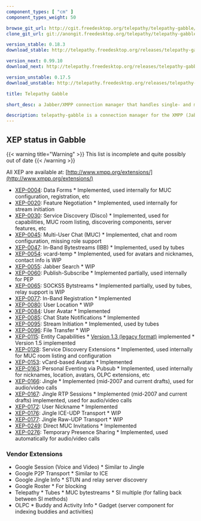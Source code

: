 ```yaml
---
component_types: [ "cm" ]
component_types_weight: 50

browse_git_url: http://cgit.freedesktop.org/telepathy/telepathy-gabble/
clone_git_url: git://anongit.freedesktop.org/telepathy/telepathy-gabble

version_stable: 0.18.3
download_stable: http://telepathy.freedesktop.org/releases/telepathy-gabble/telepathy-gabble-VERSION.tar.gz

version_next: 0.99.10
download_next: http://telepathy.freedesktop.org/releases/telepathy-gabble/telepathy-gabble-VERSION.tar.gz

version_unstable: 0.17.5
download_unstable: http://telepathy.freedesktop.org/releases/telepathy-gabble/telepathy-gabble-VERSION.tar.gz

title: Telepathy Gabble

short_desc: a Jabber/XMPP connection manager that handles single- and multi-user chats as well as voice/video calls

description: telepathy-gabble is a connection manager for the XMPP (Jabber) protocol. It uses [Wocky](/components/wocky) for implementing the XMPP protocol and [Telepathy GLib](/components/telepathy_glib/) for implementing the Telepathy D-Bus API.
---
```


## XEP status in Gabble

{{< warning title="Warning" >}}
This list is incomplete and quite possibly out of date
{{< /warning >}}

All XEP are available at: [http://www.xmpp.org/extensions/](http://www.xmpp.org/extensions/)

* [XEP-0004](http://www.xmpp.org/extensions/xep-0004.html): Data Forms
      * Implemented, used internally for MUC configuration, registration, etc
* [XEP-0020](http://www.xmpp.org/extensions/xep-0020.html): Feature Negotiation
      * Implemented, used internally for stream initiation
* [XEP-0030](http://www.xmpp.org/extensions/xep-0030.html): Service Discovery (Disco)
      * Implemented, used for capabilities, MUC room listing, discovering components, server features, etc
* [XEP-0045](http://www.xmpp.org/extensions/xep-0045.html): Multi-User Chat (MUC)
      * Implemented, chat and room configuration, missing role support
* [XEP-0047](http://www.xmpp.org/extensions/xep-0047.html): In-Band Bytestreams (IBB)
      * Implemented, used by tubes
* [XEP-0054](http://www.xmpp.org/extensions/xep-0054.html): vcard-temp
      * Implemented, used for avatars and nicknames, contact info is WIP
* [XEP-0055](http://www.xmpp.org/extensions/xep-0055.html): Jabber Search
      * WIP
* [XEP-0060](http://www.xmpp.org/extensions/xep-0060.html): Publish-Subscribe
      * Implemented partially, used internally for PEP
* [XEP-0065](http://www.xmpp.org/extensions/xep-0065.html): SOCKS5 Bytstreams
      * Implemented partially, used by tubes, relay support is WIP
* [XEP-0077](http://www.xmpp.org/extensions/xep-0077.html): In-Band Registration
      * Implemented
* [XEP-0080](http://www.xmpp.org/extensions/xep-0080.html): User Location
      * WIP
* [XEP-0084](http://www.xmpp.org/extensions/xep-0084.html): User Avatar
      * Implemented
* [XEP-0085](http://www.xmpp.org/extensions/xep-0085.html): Chat State Notifications
      * Implemented
* [XEP-0095](http://www.xmpp.org/extensions/xep-0095.html): Stream Initiation
      * Implemented, used by tubes
* [XEP-0096](http://www.xmpp.org/extensions/xep-0096.html): File Transfer
      * WIP
* [XEP-0115](http://www.xmpp.org/extensions/xep-0115.html): Entity Capabilities
      * [Version 1.3 (legacy format)](http://www.xmpp.org/extensions/attic/xep-0115-1.3.html) implemented
      * Version 1.5 implemented
* [XEP-0128](http://www.xmpp.org/extensions/xep-0128.html): Service Discovery Extensions
      * Implemented, used internally for MUC room listing and configuration
* [XEP-0153](http://www.xmpp.org/extensions/xep-0153.html): vCard-based Avatars
      * Implemented
* [XEP-0163](http://www.xmpp.org/extensions/xep-0163.html): Personal Eventing via Pubsub
      * Implemented, used internally for nicknames, location, avatars, OLPC extensions, etc
* [XEP-0166](http://www.xmpp.org/extensions/xep-0166.html): Jingle
      * Implemented (mid-2007 and current drafts), used for audio/video calls
* [XEP-0167](http://www.xmpp.org/extensions/xep-0167.html): Jingle RTP Sessions
      * Implemented (mid-2007 and current drafts) implemented, used for audio/video calls
* [XEP-0172](http://www.xmpp.org/extensions/xep-0172.html): User Nickname
      * Implemented
* [XEP-0176](http://www.xmpp.org/extensions/xep-0176.html): Jingle ICE-UDP Transport
      * WIP
* [XEP-0177](http://www.xmpp.org/extensions/xep-0177.html): Jingle Raw-UDP Transport
      * WIP
* [XEP-0249](http://www.xmpp.org/extensions/xep-0249.html): Direct MUC Invitations
      * Implemented
* [XEP-0276](http://www.xmpp.org/extensions/xep-0276.html): Temporary Presence Sharing
      * Implemented, used automatically for audio/video calls

### Vendor Extensions

* Google Session (Voice and Video)
      * Similar to Jingle
* Google P2P Transport
      * Similar to ICE
* Google Jingle Info
      * STUN and relay server discovery
* Google Roster
      * For blocking
* Telepathy
      * Tubes
      * MUC bytestreams
      * SI multiple (for falling back between SI methods)
* OLPC
      * Buddy and Activity Info
      * Gadget (server component for indexing buddies and activities)
